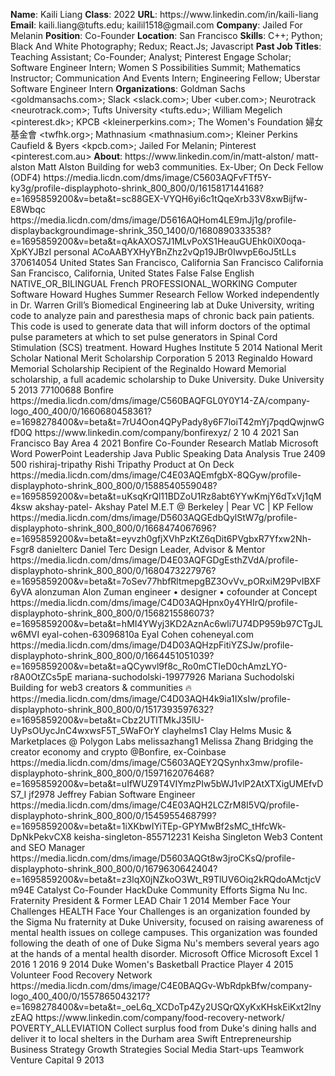 **Name**: Kaili Liang
**Class**: 2022
**URL**: https://www\.linkedin\.com/in/kaili\-liang
**Email**: kaili\.liang@tufts\.edu; kailil1518@gmail\.com
**Company**: Jailed For Melanin
**Position**: Co\-Founder
**Location**: San Francisco
**Skills**: C\+\+; Python; Black And White Photography; Redux; React\.Js; Javascript
**Past Job Titles**: Teaching Assistant; Co\-Founder; Analyst; Pinterest Engage Scholar; Software Engineer Intern; Women S Possibilities Summit; Mathematics Instructor; Communication And Events Intern; Engineering Fellow; Uberstar Software Engineer Intern
**Organizations**: Goldman Sachs <goldmansachs\.com>; Slack <slack\.com>; Uber <uber\.com>; Neurotrack <neurotrack\.com>; Tufts University <tufts\.edu>; William Megelich <pinterest\.dk>; KPCB <kleinerperkins\.com>; The Women's Foundation 婦女基金會 <twfhk\.org>; Mathnasium <mathnasium\.com>; Kleiner Perkins Caufield & Byers <kpcb\.com>; Jailed For Melanin; Pinterest <pinterest\.com\.au>
**About**: https://www\.linkedin\.com/in/matt\-alston/ matt\-alston Matt Alston Building for web3 communities\. Ex\-Uber; On Deck Fellow \(ODF4\) https://media\.licdn\.com/dms/image/C5603AQFvFTf5Y\-ky3g/profile\-displayphoto\-shrink\_800\_800/0/1615817144168?e=1695859200&v=beta&t=sc88GEX\-VYQH6yi6c1tQqeXrb33V8xwBijfw\-E8Wbqc https://media\.licdn\.com/dms/image/D5616AQHom4LE9mJj1g/profile\-displaybackgroundimage\-shrink\_350\_1400/0/1680890333538?e=1695859200&v=beta&t=qAkAXOS7J1MLvPoXS1HeauGUEhk0iX0oqa\-XpKYJBzI personal ACoAABYXHyYBnZhz2vQp19JBr0IwvpE6oJ5tLLs 370614054 United States San Francisco, California San Francisco California San Francisco, California, United States False False English NATIVE\_OR\_BILINGUAL French PROFESSIONAL\_WORKING Computer Software Howard Hughes Summer Research Fellow Worked independently in Dr\. Warren Grill’s Biomedical Engineering lab at Duke University, writing code to analyze pain and paresthesia maps of chronic back pain patients\. This code is used to generate data that will inform doctors of the optimal pulse  parameters at which to set pulse generators in Spinal Cord Stimulation \(SCS\) treatment\.  Howard Hughes Institute 5 2014 National Merit Scholar National Merit Scholarship Corporation 5 2013 Reginaldo Howard Memorial Scholarship Recipient of the Reginaldo Howard Memorial scholarship, a full academic scholarship to  Duke University\.  Duke University 5 2013 77100688 Bonfire https://media\.licdn\.com/dms/image/C560BAQFGL0Y0Y14\-ZA/company\-logo\_400\_400/0/1660680458361?e=1698278400&v=beta&t=7rU4Oon4QPyPady8y6F7loiT42mYj7pqdQwjnwGfD0Q https://www\.linkedin\.com/company/bonfirexyz/ 2 10 4 2021 San Francisco Bay Area 4 2021 Bonfire Co\-Founder Research Matlab Microsoft Word PowerPoint Leadership Java Public Speaking Data Analysis True 2409 500 rishiraj\-tripathy Rishi Tripathy Product at On Deck https://media\.licdn\.com/dms/image/C4E03AQEmfgbX\-8QGyw/profile\-displayphoto\-shrink\_800\_800/0/1588540559048?e=1695859200&v=beta&t=uKsqKrQl11BDZoU1Rz8abt6YYwKmjY6dTxVj1qM4ksw akshay\-patel\- Akshay Patel M\.E\.T @ Berkeley | Pear VC | KP Fellow https://media\.licdn\.com/dms/image/D5603AQGEdbQylStW7g/profile\-displayphoto\-shrink\_800\_800/0/1668474067696?e=1695859200&v=beta&t=eyvzh0gfjXVhPzKtZ6qDit6PVgbxR7Yfxw2Nh\-Fsgr8 danielterc Daniel Terc Design Leader, Advisor & Mentor https://media\.licdn\.com/dms/image/D4E03AQFGDgEsthZVdA/profile\-displayphoto\-shrink\_800\_800/0/1680473227976?e=1695859200&v=beta&t=7oSev77hbfRltmepgBZ3OvVv\_pORxiM29PvIBXF6yVA alonzuman Alon Zuman engineer • designer • cofounder at Concept https://media\.licdn\.com/dms/image/C4D03AQHpnx0y4YHIrQ/profile\-displayphoto\-shrink\_800\_800/0/1568215586073?e=1695859200&v=beta&t=hMI4YWyj3KD2AznAc6wli7U74DP959b97CTgJLw6MVI eyal\-cohen\-63096810a Eyal Cohen coheneyal\.com https://media\.licdn\.com/dms/image/D4D03AQHzpFitiYZSJw/profile\-displayphoto\-shrink\_800\_800/0/1664451051039?e=1695859200&v=beta&t=aQCywvl9f8c\_Ro0mCTIeD0chAmzLYO\-r8A0OtZCs5pE mariana\-suchodolski\-19977926 Mariana Suchodolski Building for web3 creators & communities 🔥 https://media\.licdn\.com/dms/image/C4D03AQH4k9ia1IXsIw/profile\-displayphoto\-shrink\_800\_800/0/1517393597632?e=1695859200&v=beta&t=Cbz2UTlTMkJ35lU\-UyPsOUycJnC4wxwsF5T\_5WaFOrY clayhelms1 Clay Helms Music & Marketplaces @ Polygon Labs melissazhang1 Melissa Zhang Bridging the creator economy and crypto @Bonfire, ex\-Coinbase https://media\.licdn\.com/dms/image/C5603AQEY2QSynhx3mw/profile\-displayphoto\-shrink\_800\_800/0/1597162076468?e=1695859200&v=beta&t=uIfWUZ9T4VIYmzPIw5bWJ1vlP2AtXTXigUMEfvDS7\_I jf2978 Jeffrey Fabian Software Engineer https://media\.licdn\.com/dms/image/C4E03AQH2LCZrM8I5VQ/profile\-displayphoto\-shrink\_800\_800/0/1545955468799?e=1695859200&v=beta&t=1iXKbwIYiTEp\-GPYMwBf2sMC\_tHfcWk\-DpNkPekvCX8 keisha\-singleton\-855712231 Keisha Singleton Web3 Content and SEO Manager https://media\.licdn\.com/dms/image/D5603AQGt8w3jroCKsQ/profile\-displayphoto\-shrink\_800\_800/0/1679630642404?e=1695859200&v=beta&t=z3lqX0jNZkoO3Wt\_R9TlUV6Oiq2kRQdoAMctjcVm94E Catalyst Co\-Founder HackDuke Community Efforts Sigma Nu Inc\. Fraternity President & Former LEAD Chair 1 2014 Member Face Your Challenges HEALTH Face Your Challenges is an organization founded by the Sigma Nu fraternity at Duke University, focused on raising awareness of mental health issues on college campuses\. This organization was founded following the death of one of Duke Sigma Nu's members several years ago at the hands of a mental health disorder\. Microsoft Office Microsoft Excel 1 2016 1 2016 9 2014 Duke Women's Basketball Practice Player 4 2015 Volunteer Food Recovery Network https://media\.licdn\.com/dms/image/C4E0BAQGv\-WbRdpkBfw/company\-logo\_400\_400/0/1557865043217?e=1698278400&v=beta&t=\_oeL6q\_XCDoTp4Zy2USQrQXyKxKHskEiKxt2lnyzEAQ https://www\.linkedin\.com/company/food\-recovery\-network/ POVERTY\_ALLEVIATION Collect surplus food from Duke's dining halls and deliver it to local shelters in the Durham area Swift Entrepreneurship Business Strategy Growth Strategies Social Media Start\-ups Teamwork Venture Capital 9 2013
